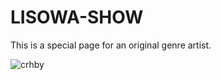# LISOWA-SHOW
This is a special page for an original genre artist.

![crhby](https://user-images.githubusercontent.com/92587046/230112998-bb3ef588-1113-4f83-9189-04ec97320197.png)
